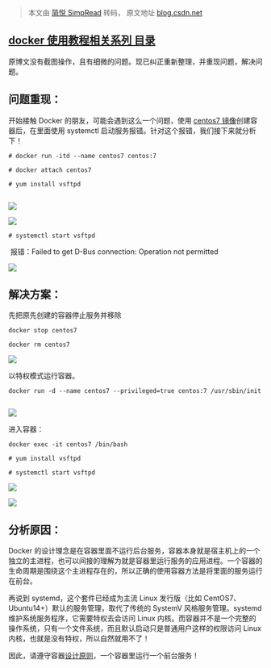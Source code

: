 > 本文由 [简悦 SimpRead](http://ksria.com/simpread/) 转码， 原文地址 [blog.csdn.net](https://blog.csdn.net/shi_hong_fei_hei/article/details/115337684)

[docker 使用教程相关系列 目录](https://blog.csdn.net/shi_hong_fei_hei/article/details/113954640 "docker使用教程相关系列 目录")
----------------------------------------------------------------------------------------------------------

原博文没有截图操作，且有细微的问题。现已纠正重新整理，并重现问题，解决问题。

问题重现：
-----

开始接触 Docker 的朋友，可能会遇到这么一个问题，使用 [centos7 镜像](https://so.csdn.net/so/search?q=centos7%E9%95%9C%E5%83%8F&spm=1001.2101.3001.7020)创建容器后，在里面使用 systemctl 启动服务报错。针对这个报错，我们接下来就分析下！

```
# docker run -itd --name centos7 centos:7
 
# docker attach centos7
 
# yum install vsftpd
 
```

![](https://img-blog.csdnimg.cn/20210330222128441.png?x-oss-process=image/watermark,type_ZmFuZ3poZW5naGVpdGk,shadow_10,text_aHR0cHM6Ly9ibG9nLmNzZG4ubmV0L3NoaV9ob25nX2ZlaV9oZWk=,size_16,color_FFFFFF,t_70)

![](https://img-blog.csdnimg.cn/20210330222217734.png?x-oss-process=image/watermark,type_ZmFuZ3poZW5naGVpdGk,shadow_10,text_aHR0cHM6Ly9ibG9nLmNzZG4ubmV0L3NoaV9ob25nX2ZlaV9oZWk=,size_16,color_FFFFFF,t_70)

```
# systemctl start vsftpd

```

 报错：Failed to get D-Bus connection: Operation not permitted

![](https://img-blog.csdnimg.cn/2021033022230996.png)

解决方案：
-----

先把原先创建的容器停止服务并移除

```
docker stop centos7
 
docker rm centos7
```

![](https://img-blog.csdnimg.cn/2021033022443569.png)

以特权模式运行容器。

```
docker run -d --name centos7 --privileged=true centos:7 /usr/sbin/init


```

![](https://img-blog.csdnimg.cn/20210330223101523.png?x-oss-process=image/watermark,type_ZmFuZ3poZW5naGVpdGk,shadow_10,text_aHR0cHM6Ly9ibG9nLmNzZG4ubmV0L3NoaV9ob25nX2ZlaV9oZWk=,size_16,color_FFFFFF,t_70)

进入容器：

```
docker exec -it centos7 /bin/bash

```

```
# yum install vsftpd
 
# systemctl start vsftpd
```

![](https://img-blog.csdnimg.cn/20210330223414503.png?x-oss-process=image/watermark,type_ZmFuZ3poZW5naGVpdGk,shadow_10,text_aHR0cHM6Ly9ibG9nLmNzZG4ubmV0L3NoaV9ob25nX2ZlaV9oZWk=,size_16,color_FFFFFF,t_70)

![](https://img-blog.csdnimg.cn/20210330223933768.png)

分析原因：
-----

Docker 的设计理念是在容器里面不运行后台服务，容器本身就是宿主机上的一个独立的主进程，也可以间接的理解为就是容器里运行服务的应用进程。一个容器的生命周期是围绕这个主进程存在的，所以正确的使用容器方法是将里面的服务运行在前台。

再说到 systemd，这个套件已经成为主流 Linux 发行版（比如 CentOS7、Ubuntu14+）默认的服务管理，取代了传统的 SystemV 风格服务管理。systemd 维护系统服务程序，它需要特权去会访问 Linux 内核。而容器并不是一个完整的操作系统，只有一个文件系统，而且默认启动只是普通用户这样的权限访问 Linux 内核，也就是没有特权，所以自然就用不了！

因此，请遵守容器[设计原则](https://so.csdn.net/so/search?q=%E8%AE%BE%E8%AE%A1%E5%8E%9F%E5%88%99&spm=1001.2101.3001.7020)，一个容器里运行一个前台服务！